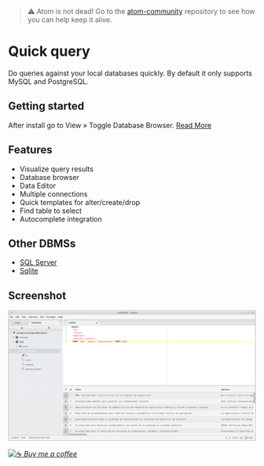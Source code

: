 > :warning: Atom is not dead! Go to the [atom-community](https://github.com/atom-community/atom) repository to see how you can help keep it alive.

# Quick query

Do queries against your local databases quickly. By default it only supports MySQL and PostgreSQL.

## Getting started
After install go to View  »  Toggle Database Browser. [Read More ](https://github.com/fabianfiorotto/quick-query/wiki)

## Features
- Visualize query results
- Database browser
- Data Editor
- Multiple connections
- Quick templates for alter/create/drop
- Find table to select
- Autocomplete integration

## Other DBMSs
 - [SQL Server](https://atom.io/packages/quick-query-mssql)
 - [Sqlite](https://atom.io/packages/quick-query-sqlite)

## Screenshot
![](https://raw.githubusercontent.com/fabianfiorotto/quick-query/master/resources/screenshot.png)


[![☕](https://www.buymeacoffee.com/assets/img/BMC-btn-logo.svg) *Buy me a coffee*](https://www.buymeacoffee.com/fabianfiorotto)
